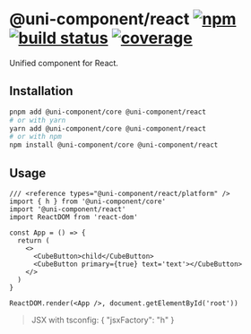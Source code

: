 # @uni-component/react [![npm](https://badgen.net/npm/v/@uni-component/react)](https://www.npmjs.com/package/@uni-component/react) [![build status](https://github.com/dolymood/uni-component/workflows/test/badge.svg)](https://github.com/dolymood/uni-component/actions/workflows/test.yml) [![coverage](https://badgen.net/codecov/c/github/dolymood/uni-component)](https://codecov.io/github/dolymood/uni-component)

Unified component for React.

## Installation

```bash
pnpm add @uni-component/core @uni-component/react
# or with yarn
yarn add @uni-component/core @uni-component/react
# or with npm
npm install @uni-component/core @uni-component/react
```

## Usage

```tsx
/// <reference types="@uni-component/react/platform" />
import { h } from '@uni-component/core'
import '@uni-component/react'
import ReactDOM from 'react-dom'

const App = () => {
  return (
    <>
      <CubeButton>child</CubeButton>
      <CubeButton primary={true} text='text'></CubeButton>
    </>
  )
}

ReactDOM.render(<App />, document.getElementById('root'))
```

> JSX with tsconfig:
> { "jsxFactory": "h" }
